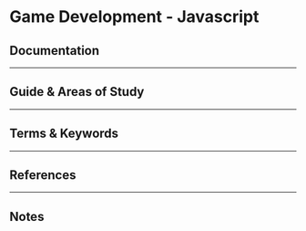 Game Development - Javascript
========


Documentation
-------------


-----------------------------------------------------------------------------------------------------

Guide & Areas of Study
-----------------------





-----------------------------------------------------------------------------------------------------

Terms & Keywords
----------------



-----------------------------------------------------------------------------------------------------

References
----------



-----------------------------------------------------------------------------------------------------

Notes
-----